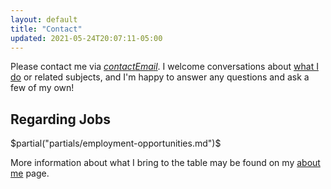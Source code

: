 ```yaml
---
layout: default
title: "Contact"
updated: 2021-05-24T20:07:11-05:00
---
```


Please contact me via [$contactEmail$](mailto:$contactEmail$). I welcome conversations about [what I do]($route-to("pages/about-me.md")$) or related subjects, and I'm happy to answer any questions and ask a few of my own!

## Regarding Jobs

$partial("partials/employment-opportunities.md")$

More information about what I bring to the table may be found on my [about me]($route-to("pages/about-me.md")$) page.
